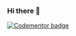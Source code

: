 ### Hi there 👋

<a href="https://www.codementor.io/@mnyongrandkru?refer=badge"><img src="https://www.codementor.io/m-badges/mnyongrandkru/im-a-cm-b.svg" alt="Codementor badge"></a>
<!--
**mnyon-grandkru/mnyon-grandkru** is a ✨ _special_ ✨ repository because its `README.md` (this file) appears on your GitHub profile.

Here are some ideas to get you started:

- 🔭 I’m currently working on ...
- 🌱 I’m currently learning ...
- 👯 I’m looking to collaborate on ...
- 🤔 I’m looking for help with ...
- 💬 Ask me about ...
- 📫 How to reach me: ...
- 😄 Pronouns: ...
- ⚡ Fun fact: ...
-->
